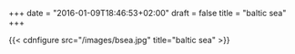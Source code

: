 +++
date = "2016-01-09T18:46:53+02:00"
draft = false
title = "baltic sea"
+++

{{< cdnfigure src="/images/bsea.jpg" title="baltic sea" >}}

<!--more-->